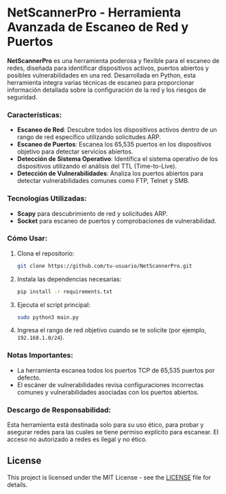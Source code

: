 # **NetScannerPro - Herramienta Avanzada de Escaneo de Red y Puertos**

**NetScannerPro** es una herramienta poderosa y flexible para el escaneo de redes, diseñada para identificar dispositivos activos, puertos abiertos y posibles vulnerabilidades en una red. Desarrollada en Python, esta herramienta integra varias técnicas de escaneo para proporcionar información detallada sobre la configuración de la red y los riesgos de seguridad.

### **Características:**
- **Escaneo de Red**: Descubre todos los dispositivos activos dentro de un rango de red específico utilizando solicitudes ARP.
- **Escaneo de Puertos**: Escanea los 65,535 puertos en los dispositivos objetivo para detectar servicios abiertos.
- **Detección de Sistema Operativo**: Identifica el sistema operativo de los dispositivos utilizando el análisis del TTL (Time-to-Live).
- **Detección de Vulnerabilidades**: Analiza los puertos abiertos para detectar vulnerabilidades comunes como FTP, Telnet y SMB.

### **Tecnologías Utilizadas:**
- **Scapy** para descubrimiento de red y solicitudes ARP.
- **Socket** para escaneo de puertos y comprobaciones de vulnerabilidad.

### **Cómo Usar:**
1. Clona el repositorio:
   ```bash
   git clone https://github.com/tu-usuario/NetScannerPro.git
   ```
2. Instala las dependencias necesarias:
   ```bash
   pip install -r requirements.txt
   ```
3. Ejecuta el script principal:
   ```bash
   sudo python3 main.py
   ```
4. Ingresa el rango de red objetivo cuando se te solicite (por ejemplo, `192.168.1.0/24`).

### **Notas Importantes:**
- La herramienta escanea todos los puertos TCP de 65,535 puertos por defecto.
- El escáner de vulnerabilidades revisa configuraciones incorrectas comunes y vulnerabilidades asociadas con los puertos abiertos.

### **Descargo de Responsabilidad:**
Esta herramienta está destinada solo para su uso ético, para probar y asegurar redes para las cuales se tiene permiso explícito para escanear. El acceso no autorizado a redes es ilegal y no ético.

## License

This project is licensed under the MIT License - see the [LICENSE](LICENSE) file for details.
